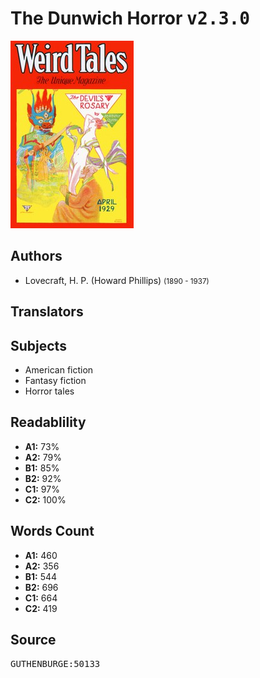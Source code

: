 # The Dunwich Horror <kbd>v2.3.0</kbd>

![](./cover.medium.jpg "")

## Authors


 - Lovecraft, H. P. (Howard Phillips) <small>(1890 - 1937)</small>

## Translators



## Subjects


 - American fiction
 - Fantasy fiction
 - Horror tales

## Readablility


 - **A1:** 73%
 - **A2:** 79%
 - **B1:** 85%
 - **B2:** 92%
 - **C1:** 97%
 - **C2:** 100%

## Words Count


 - **A1:** 460
 - **A2:** 356
 - **B1:** 544
 - **B2:** 696
 - **C1:** 664
 - **C2:** 419

## Source


<kbd>GUTHENBURGE:50133</kbd>
